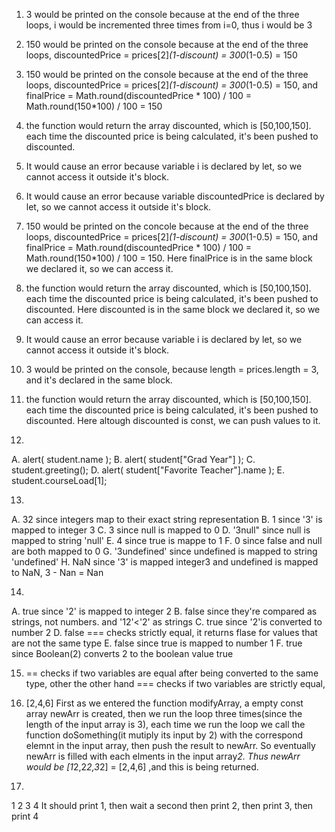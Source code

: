 1. 3 would be printed on the console because at the end of the three loops, i would be incremented three times from i=0, thus i would be 3 

2. 150 would be printed on the console because at the end of the three loops, discountedPrice = prices[2]*(1-discount) = 300*(1-0.5) = 150

3. 150 would be printed on the console because at the end of the three loops, discountedPrice = prices[2]*(1-discount) = 300*(1-0.5) = 150, and finalPrice = Math.round(discountedPrice * 100) / 100 = Math.round(150*100) / 100 = 150

4. the function would return the array discounted, which is [50,100,150]. each time the discounted price is being calculated, it's been pushed to discounted.

5. It would cause an error because variable i is declared by let, so we cannot access it outside it's block.

6. It would cause an error because variable discountedPrice is declared by let, so we cannot access it outside it's block.

7. 150 would be printed on the concole because at the end of the three loops, discountedPrice = prices[2]*(1-discount) = 300*(1-0.5) = 150, and finalPrice = Math.round(discountedPrice * 100) / 100 = Math.round(150*100) / 100 = 150. Here finalPrice is in the same block we declared it, so we can access it.

8. the function would return the array discounted, which is [50,100,150]. each time the discounted price is being calculated, it's been pushed to discounted. Here discounted is in the same block we declared it, so we can access it.

9. It would cause an error because variable i is declared by let, so we cannot access it outside it's block.

10. 3 would be printed on the console, because length = prices.length = 3, and it's declared in the same block.

11. the function would return the array discounted, which is [50,100,150]. each time the discounted price is being calculated, it's been pushed to discounted. Here altough discounted is const, we can push values to it.

12. 
A. alert( student.name );
B. alert( student["Grad Year"] );
C. student.greeting();
D. alert( student["Favorite Teacher"].name );
E. student.courseLoad[1];

13. 
A. 32 since integers map to their exact string representation
B. 1 since '3' is mapped to integer 3
C. 3 since null is mapped to 0
D. '3null" since null is mapped to string 'null'
E. 4 since true is mappe to 1
F. 0 since false and null are both mapped to 0
G. '3undefined' since undefined is mapped to string 'undefined'
H. NaN since '3' is mapped integer3 and undefined is mapped to NaN, 3 - Nan = Nan

14. 
A. true since '2' is mapped to integer 2
B. false since they're compared as strings, not numbers. and '12'<'2' as strings
C. true since '2'is converted to number 2
D. false === checks strictly equal, it returns flase for values that are not the same type
E. false since true is mapped to number 1
F. true since Boolean(2) converts 2 to the boolean value true

15. == checks if two variables are equal after being converted to the same type, other the other hand === checks if two variables are strictly equal, 

17. [2,4,6] First as we entered the function modifyArray, a empty const array newArr is created, then we run the loop three times(since the length of the input array is 3), each time we run the loop we call the function doSomething(it mutiply its input by 2) with the correspond elemnt in the input array, then push the result to newArr. So eventually newArr is filled with each elments in the input array*2. Thus newArr would be [1*2,2*2,3*2] = [2,4,6] ,and this is being returned.

19. 
1
2
3
4
It should print 1, then wait a second then print 2, then print 3, then print 4